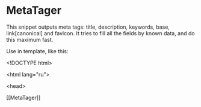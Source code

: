 MetaTager
=========

This snippet outputs meta tags: title, description, keywords, base, link[canonical] and favicon. It tries to fill all the fields by known data, and do this maximum fast.

Use in template, like this:

&lt;!DOCTYPE html&gt;

&lt;html lang=&quot;ru&quot;&gt;

&lt;head&gt;

 [[MetaTager]]

